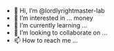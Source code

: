 - 👋 Hi, I’m @lordlyrightmaster-lab
- 👀 I’m interested in ... money
- 🌱 I’m currently learning ...
- 💞️ I’m looking to collaborate on ...
- 📫 How to reach me ...

<!---
lordlyrightmaster-lab/lordlyrightmaster-lab is a ✨ special ✨ repository because its `README.md` (this file) appears on your GitHub profile.
You can click the Preview link to take a look at your changes.
--->
